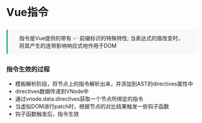 <div id="metaData" createTime="2020-08-03 17:40:00" category="学习笔记" tags="前端;vue" title="Vue指令"></div>

# Vue指令

<p style="border-left-color: #42b983;padding: 12px 24px 12px 30px;margin: 2em 0;border-left-width: 4px;border-left-style: solid;background-color: #f8f8f8;position: relative; border-bottom-right-radius: 2px; border-top-right-radius: 2px;">
    指令是Vue提供的带有<i style="color: #41b883"> v- </i> 前缀标识的特殊特性;
    当表达式的值改变时，将其产生的连带影响响应式地作用于DOM
</p>

### 指令生效的过程

* 模板解析阶段，将节点上的指令解析出来，并添加到AST的directives属性中
* directives数据传递到VNode中
* 通过vnode.data.directives获取一个节点所绑定的指令
* 当虚拟DOM进行patch时，根据节点的对比结果触发一些钩子函数
* 钩子函数触发后，指令生效





